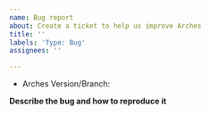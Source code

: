 ```yaml
---
name: Bug report
about: Create a ticket to help us improve Arches
title: ''
labels: 'Type: Bug'
assignees: ''

---
```


<!-- STOP:  failure to follow the below instructions may cause your ticket to be rejected! -->

<!-- VERY IMPORTANT: When making a pull request for this ticket make sure you base the fix off of the branch of Arches to which the fix should apply. This is typically the version/branch specified below (EG: 6.1.0, dev/7.1.x ) -->

<!-- IMPORTANT: Make sure another ticket doesn't already exist describing the same problem -->

<!-- Specify the version or branch of Arches that had the issue -->
*   Arches Version/Branch:     <!-- EG: 6.1.0, dev/7.1.x -->

**Describe the bug and how to reproduce it**
<!--- By fully explaining what you are encountering, you can help us understand and reproduce the issue.  -->
<!--- Often times, a screenshot or animated GIF can help show what you are encountering.   -->
